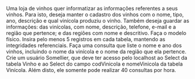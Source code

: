 Uma loja de vinhos quer informatizar as informações referentes a seus vinhos. Para isto, deseja manter o cadastro dos vinhos com o nome, tipo, ano, descrição e qual vinícola produziu o vinho. 
Também deseja guardar as informações: das vinícolas, com nome, descrição, telefone, e-mail e a região que pertence; e das regiões com nome e descritivo. Faça o modelo físico. 
Insira pelo menos 5 registros em cada tabela, mantendo as integridades referenciais. Faça uma consulta que liste o nome e ano dos vinhos, incluindo o nome da vinícola e o nome da região que ela pertence. 
Crie um usuário Somellier, que deve ter acesso pelo localhost ao Select da tabela Vinho e ao Select do campo codVinicola e nomeVinicola da tabela Vinícola. 
Além disto, ele somente pode realizar 40 consultas por hora.
